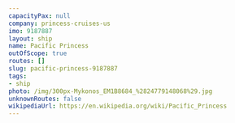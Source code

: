 ```yaml
---
capacityPax: null
company: princess-cruises-us
imo: 9187887
layout: ship
name: Pacific Princess
outOfScope: true
routes: []
slug: pacific-princess-9187887
tags:
- ship
photo: /img/300px-Mykonos_EM1B8684_%2824779148068%29.jpg
unknownRoutes: false
wikipediaUrl: https://en.wikipedia.org/wiki/Pacific_Princess
---
```

